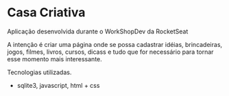 # Casa Criativa
Aplicação desenvolvida durante o WorkShopDev da RocketSeat

A intenção é criar uma página onde se possa cadastrar idéias, brincadeiras, jogos, filmes, livros, cursos, dicass 
e tudo que for necessário para tornar esse momento mais interessante. 

Tecnologias utilizadas. 
- sqlite3, javascript, html + css
